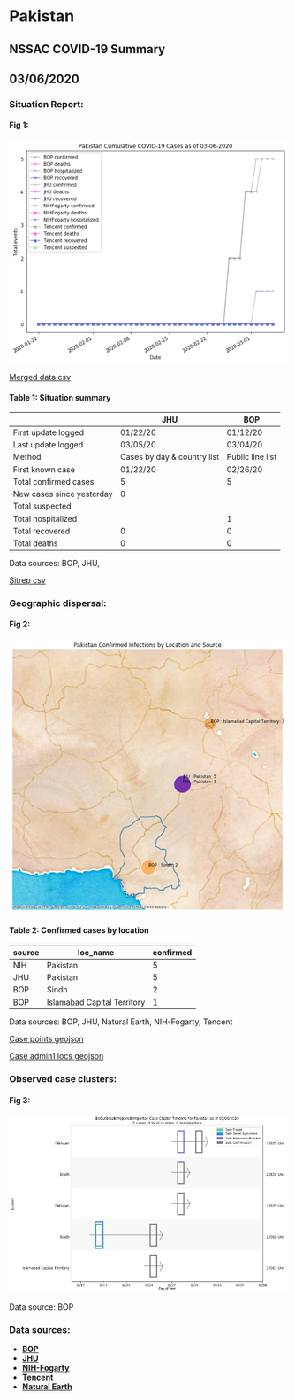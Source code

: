 # Pakistan
## NSSAC COVID-19 Summary
## 03/06/2020



### Situation Report:
#### Fig 1:
![Pakistan cases](../merged_histories/Pakistan_merged_histories.png)

[Merged data csv](https://github.com/SchlittDataSci/SchlittDataSci.github.io/blob/master/data/tables/Pakistan_merged_daily.csv)

#### Table 1: Situation summary


|                           | JHU                         | BOP              |
|---------------------------|-----------------------------|------------------|
| First update logged       | 01/22/20                    | 01/12/20         |
| Last update logged        | 03/05/20                    | 03/04/20         |
| Method                    | Cases by day & country list | Public line list |
| First known case          | 01/22/20                    | 02/26/20         |
| Total confirmed cases     | 5                           | 5                |
| New cases since yesterday | 0                           |                  |
| Total suspected           |                             |                  |
| Total hospitalized        |                             | 1                |
| Total recovered           | 0                           | 0                |
| Total deaths              | 0                           | 0                |

Data sources: BOP, JHU, 


[Sitrep csv](https://github.com/SchlittDataSci/SchlittDataSci.github.io/blob/master/data/tables/Pakistan_sitrep.csv)

### Geographic dispersal:
#### Fig 2:
![Pakistan mapped](../case_locs/Pakistan_case_locs.png)

#### Table 2: Confirmed cases by location


| source   | loc_name                    |   confirmed |
|----------|-----------------------------|-------------|
| NIH      | Pakistan                    |           5 |
| JHU      | Pakistan                    |           5 |
| BOP      | Sindh                       |           2 |
| BOP      | Islamabad Capital Territory |           1 |

Data sources: BOP, JHU, Natural Earth, NIH-Fogarty, Tencent


[Case points geojson](https://github.com/SchlittDataSci/SchlittDataSci.github.io/blob/master/data/shapes/Pakistan_case_locs.geojson)

[Case admin1 locs geojson](https://github.com/SchlittDataSci/SchlittDataSci.github.io/blob/master/data/shapes/Pakistan_admin1_locs.geojson)

### Observed case clusters:
#### Fig 3:
![Pakistan cases](../cluster_analysis/Pakistan_imported_cases_BOP.png)



Data source: BOP


### Data sources:
* **[BOP](https://github.com/beoutbreakprepared/nCoV2019)**
* **[JHU](https://github.com/CSSEGISandData/COVID-19)** 
* **[NIH-Fogarty](https://docs.google.com/spreadsheets/d/1jS24DjSPVWa4iuxuD4OAXrE3QeI8c9BC1hSlqr-NMiU/edit#gid=1187587451)** 
* **[Tencent](https://news.qq.com/zt2020/page/feiyan.htm)**
* **[Natural Earth](https://www.naturalearthdata.com/forums/forum/natural-earth-map-data/cultural-vectors/admin-1-states-provinces-and-their-boundaries/)**

<!-- Global site tag (gtag.js) - Google Analytics -->
<script async src="https://www.googletagmanager.com/gtag/js?id=UA-158816269-1"></script>
<script>
  window.dataLayer = window.dataLayer || [];
  function gtag(){dataLayer.push(arguments);}
  gtag('js', new Date());

  gtag('config', 'UA-158816269-1');
</script>